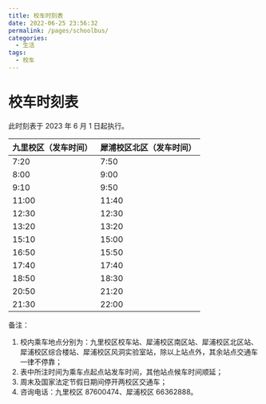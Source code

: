 ```yaml
---
title: 校车时刻表
date: 2022-06-25 23:56:32
permalink: /pages/schoolbus/
categories:
  - 生活
tags:
  - 校车
---
```


<!-- markdownlint-disable MD025 MD033 -->

# 校车时刻表

此时刻表于 2023 年 6 月 1 日起执行。

| 九里校区（发车时间） | 犀浦校区北区（发车时间） |
| -------------------- | ------------------------ |
| 7:20                 | 7:50                     |
| 8:00                 | 9:00                     |
| 9:10                 | 9:50                     |
| 11:00                | 11:40                    |
| 12:30                | 12:30                    |
| 13:20                | 13:20                    |
| 15:10                | 15:00                    |
| 16:50                | 15:50                    |
| 17:40                | 17:40                    |
| 18:50                | 18:30                    |
| 20:50                | 21:20                    |
| 21:30                | 22:00                    |

备注：

1. 校内乘车地点分别为：九里校区校车站、犀浦校区南区站、犀浦校区北区站、犀浦校区综合楼站、犀浦校区风洞实验室站，除以上站点外，其余站点交通车一律不停靠；
2. 表中所注时间为乘车点起点站发车时间，其他站点候车时间顺延；
3. 周末及国家法定节假日期间停开两校区交通车；
4. 咨询电话：九里校区 87600474、犀浦校区 66362888。
